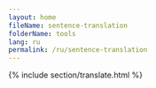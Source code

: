```yaml
---
layout: home
fileName: sentence-translation
folderName: tools
lang: ru
permalink: /ru/sentence-translation
---
```

{% include section/translate.html %}